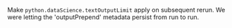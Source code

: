 Make ```python.dataScience.textOutputLimit``` apply on subsequent rerun. We were letting the 'outputPrepend' metadata persist from run to run.